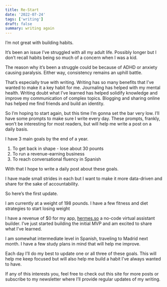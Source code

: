 ```yaml
---
title: Re-Start
date: '2022-07-24'
tags: ['writing']
draft: false
summary: writing again
---
```


I’m not great with building habits.

It’s been an issue I’ve struggled with all my adult life. Possibly longer but I don’t recall habits being so much of a concern when I was a kid.

The reason why it’s been a struggle could be because of ADHD or anxiety causing paralysis. Either way, consistency remains an uphill battle.

That’s especially true with writing. Writing has so many benefits that I’ve wanted to make it a key habit for me. Journaling has helped with my mental health. Writing doubt what I’ve learned has helped solidify knowledge and improve my communication of complex topics. Blogging and sharing online has helped me find friends and build an identity.

So I’m hoping to start again, but this time I’m gonna set the bar very low. I’ll have some prompts to make sure I write every day. These prompts, frankly, won’t be interesting for most readers, but will help me write a post on a daily basis.

I have 3 main goals by the end of a year.

1. To get back in shape - lose about 30 pounts
2. To run a revenue-earning business
3. To reach conversational fluency in Spanish

With that I hope to write a daily post about these goals.

I have made small strides in each but I want to make it more data-driven and share for the sake of accountability.

So here’s the first update.

I am currently at a weight of 198 pounds. I have a few fitness and diet strategies to start losing weight

I have a revenue of $0 for my app, [hermes.so][1] a no-code virtual assistant builder. I’ve just started building the initial MVP and am excited to share what I’ve learned.

I am somewhat intermediate level in Spanish, traveling to Madrid next month. I have a few study plans in mind that will help me improve.

Each day I’ll do my best to update one or all three of these goals. This will help me keep focused but will also help me build a habit I’ve always wanted to have.

If any of this interests you, feel free to check out this site for more posts or subscribe to my newsletter where I’ll provide regular updates of my writing.

[1]: https://hermes.so
